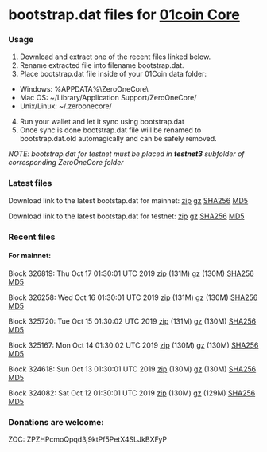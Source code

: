 # bootstrap.dat files for [01coin Core](https://01coin.io)

### Usage

1. Download and extract one of the recent files linked below.
2. Rename extracted file into filename bootstrap.dat.
3. Place bootstrap.dat file inside of your 01Coin data folder:
 - Windows: %APPDATA%\ZeroOneCore\
 - Mac OS: ~/Library/Application Support/ZeroOneCore/
 - Unix/Linux: ~/.zeroonecore/
4. Run your wallet and let it sync using bootstrap.dat
5. Once sync is done bootstrap.dat file will be renamed to bootstrap.dat.old automagically and can be safely removed.

_NOTE: bootstrap.dat for testnet must be placed in **testnet3** subfolder of corresponding ZeroOneCore folder_

### Latest files
Download link to the latest bootstap.dat for mainnet: [zip](https://files.01coin.io/mainnet/bootstrap.dat.zip) [gz](https://files.01coin.io/mainnet/bootstrap.dat.tar.gz) [SHA256](https://files.01coin.io/mainnet/sha256.txt) [MD5](https://files.01coin.io/mainnet/md5.txt)

Download link to the latest bootstap.dat for testnet: [zip](https://files.01coin.io/testnet/bootstrap.dat.zip) [gz](https://files.01coin.io/testnet/bootstrap.dat.tar.gz) [SHA256](https://files.01coin.io/testnet/sha256.txt) [MD5](https://files.01coin.io/testnet/md5.txt)

### Recent files

#### For mainnet:

Block 326819: Thu Oct 17 01:30:01 UTC 2019 [zip](https://files.01coin.io/mainnet/2019-10-17/bootstrap.dat.zip) (131M) [gz](https://files.01coin.io/mainnet/2019-10-17/bootstrap.dat.tar.gz) (130M) [SHA256](https://files.01coin.io/mainnet/2019-10-17/sha256.txt) [MD5](https://files.01coin.io/mainnet/2019-10-17/md5.txt)

Block 326258: Wed Oct 16 01:30:01 UTC 2019 [zip](https://files.01coin.io/mainnet/2019-10-16/bootstrap.dat.zip) (131M) [gz](https://files.01coin.io/mainnet/2019-10-16/bootstrap.dat.tar.gz) (130M) [SHA256](https://files.01coin.io/mainnet/2019-10-16/sha256.txt) [MD5](https://files.01coin.io/mainnet/2019-10-16/md5.txt)

Block 325720: Tue Oct 15 01:30:02 UTC 2019 [zip](https://files.01coin.io/mainnet/2019-10-15/bootstrap.dat.zip) (131M) [gz](https://files.01coin.io/mainnet/2019-10-15/bootstrap.dat.tar.gz) (130M) [SHA256](https://files.01coin.io/mainnet/2019-10-15/sha256.txt) [MD5](https://files.01coin.io/mainnet/2019-10-15/md5.txt)

Block 325167: Mon Oct 14 01:30:02 UTC 2019 [zip](https://files.01coin.io/mainnet/2019-10-14/bootstrap.dat.zip) (130M) [gz](https://files.01coin.io/mainnet/2019-10-14/bootstrap.dat.tar.gz) (130M) [SHA256](https://files.01coin.io/mainnet/2019-10-14/sha256.txt) [MD5](https://files.01coin.io/mainnet/2019-10-14/md5.txt)

Block 324618: Sun Oct 13 01:30:01 UTC 2019 [zip](https://files.01coin.io/mainnet/2019-10-13/bootstrap.dat.zip) (130M) [gz](https://files.01coin.io/mainnet/2019-10-13/bootstrap.dat.tar.gz) (130M) [SHA256](https://files.01coin.io/mainnet/2019-10-13/sha256.txt) [MD5](https://files.01coin.io/mainnet/2019-10-13/md5.txt)

Block 324082: Sat Oct 12 01:30:01 UTC 2019 [zip](https://files.01coin.io/mainnet/2019-10-12/bootstrap.dat.zip) (130M) [gz](https://files.01coin.io/mainnet/2019-10-12/bootstrap.dat.tar.gz) (129M) [SHA256](https://files.01coin.io/mainnet/2019-10-12/sha256.txt) [MD5](https://files.01coin.io/mainnet/2019-10-12/md5.txt)


### Donations are welcome:

ZOC: ZPZHPcmoQpqd3j9ktPf5PetX4SLJkBXFyP
